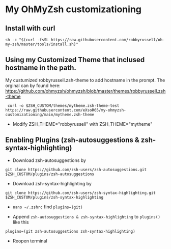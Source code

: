 # My OhMyZsh customizationing

## Install with curl
```
sh -c "$(curl -fsSL https://raw.githubusercontent.com/robbyrussell/oh-my-zsh/master/tools/install.sh)"
```

## Using my Customized Theme that inclused hostname in the path. 
My custumized robbyrussell.zsh-theme to add hostname in the prompt. The orginal can by found here: https://github.com/ohmyzsh/ohmyzsh/blob/master/themes/robbyrussell.zsh-theme

```
 curl -o $ZSH_CUSTOM/themes/mytheme.zsh-theme-test https://raw.githubusercontent.com/eXsoR65/my-ohmyzsh-customizationing/main/mytheme.zsh-theme
```

- Modify ZSH_THEME="robbyrussell" with ZSH_THEME="mytheme"

## Enabling Plugins (zsh-autosuggestions & zsh-syntax-highlighting)
 - Download zsh-autosuggestions by
 
 `git clone https://github.com/zsh-users/zsh-autosuggestions.git $ZSH_CUSTOM/plugins/zsh-autosuggestions`
 
 - Download zsh-syntax-highlighting by
 
 `git clone https://github.com/zsh-users/zsh-syntax-highlighting.git $ZSH_CUSTOM/plugins/zsh-syntax-highlighting`

 - `nano ~/.zshrc` find `plugins=(git)`
 
 - Append `zsh-autosuggestions & zsh-syntax-highlighting` to  `plugins()` like this 
 
 `plugins=(git zsh-autosuggestions zsh-syntax-highlighting)`
 
 - Reopen terminal